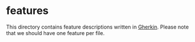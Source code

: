 # features

This directory contains feature descriptions written in
[Gherkin](https://cucumber.io/docs/gherkin/). Please note that we should have
one feature per file.
